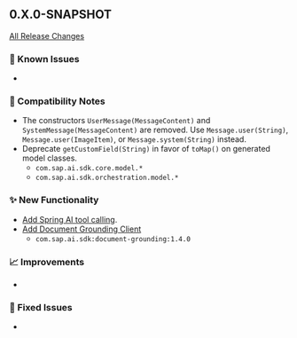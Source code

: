 ## 0.X.0-SNAPSHOT

[All Release Changes](https://github.com/SAP/ai-sdk-java/releases/)

### 🚧 Known Issues

-

### 🔧 Compatibility Notes

- The constructors `UserMessage(MessageContent)` and `SystemMessage(MessageContent)` are removed. Use `Message.user(String)`, `Message.user(ImageItem)`, or `Message.system(String)` instead.
- Deprecate `getCustomField(String)` in favor of `toMap()` on generated model classes.
  - `com.sap.ai.sdk.core.model.*`
  - `com.sap.ai.sdk.orchestration.model.*`

### ✨ New Functionality

- [Add Spring AI tool calling](../guides/SPRING_AI_INTEGRATION.md#tool-calling).
- [Add Document Grounding Client](https://github.com/SAP/ai-sdk-java/tree/main/docs/guides/GROUNDING.md)
  - `com.sap.ai.sdk:document-grounding:1.4.0` 

### 📈 Improvements

-

### 🐛 Fixed Issues

- 
